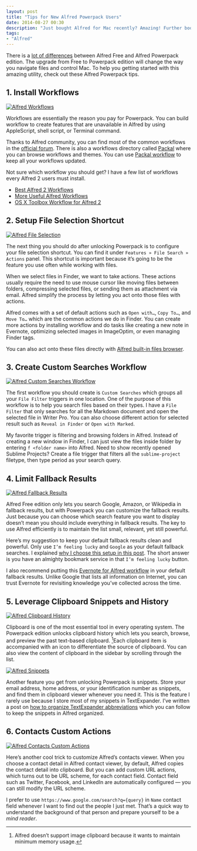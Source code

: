 ```yaml
---
layout: post
title: "Tips for New Alfred Powerpack Users"
date: 2014-08-27 00:30
description: "Just bought Alfred for Mac recently? Amazing! Further boost your productivity with these tips written for Powerpack users."
tags:
- "Alfred"
---
```


There is a [lot of differences](http://v1support.alfredapp.com/comparison-chart "Compare Spotlight/Alfred Free/Powerpack - Alfred v1 Support") between Alfred Free and Alfred Powerpack edition. The upgrade from Free to Powerpack edition will change the way you navigate files and control Mac. To help you getting started with this amazing utility, check out these Alfred Powerpack tips.

<!-- more -->

## 1. Install Workflows

[ ![Alfred Workflows][224748] ](http://images.sayzlim.net/2014/08/alfred_workflows.jpg "Alfred Workflow")

[224748]: http://images.sayzlim.net/2014/08/alfred_workflows.jpg "Alfred Workflow"

Workflows are essentially the reason you pay for Powerpack. You can build workflow to create features that are unavailable in Alfred by using AppleScript, shell script, or Terminal command.

Thanks to Alfred community, you can find most of the common workflows in the [official forum](http://www.alfredforum.com/ "Alfred App Community Forum"). There is also a workflows directory called [Packal](http://www.packal.org/ "Packal: Home") where you can browse workflows and themes.  You can use [Packal workflow](http://sayzlim.net/packal-updater "Manage Alfred Workflows with Packal Updater - Sayz Lim") to keep all your workflows updated.

Not sure which workflow you should get? I have a few list of workflows every Alfred 2 users must install.

- [Best Alfred 2 Workflows](http://sayzlim.net/best-alfred-2-workflows "Best Alfred 2 Workflows - Sayz Lim")
- [More Useful Alfred Workflows](http://sayzlim.net/more-useful-alfred-workflows "More Useful Alfred Workflows - Sayz Lim")
- [OS X Toolbox Workflow for Alfred 2](http://sayzlim.net/os-x-toolbox-workflow-alfred-2 "OS X Toolbox Workflow for Alfred 2 - Sayz Lim")


## 2. Setup File Selection Shortcut

[ ![Alfred File Selection][224645] ](http://images.sayzlim.net/2014/08/alfred_file_selection.gif "Alfred File Selection")

[224645]: http://images.sayzlim.net/2014/08/alfred_file_selection.gif "Alfred File Selection"

The next thing you should do after unlocking Powerpack is to configure your file selection shortcut. You can find it under `Features » File Search » Actions` panel. This shortcut is important because it’s going to be the feature you use often while working with files.

When we select files in Finder, we want to take actions. These actions usually require the need to use mouse cursor like moving files between folders, compressing selected files, or sending them as attachment via email. Alfred simplify the process by letting you act onto those files with actions. 

Alfred comes with a set of default actions such as `Open with…`, `Copy To…`, and `Move To…` which are the common actions we do in Finder. You can create more actions by installing workflow and do tasks like creating a new note in Evernote, optimizing selected images in ImageOptim, or even managing Finder tags.

You can also act onto these files directly with [Alfred built-in files browser](http://sayzlim.net/handy-tips-browse-files-alfred "5 Handy Tips to Browse Files in Alfred - Sayz Lim").

## 3. Create Custom Searches Workflow

[ ![Alfred Custom Searches Workflow][224700] ](http://images.sayzlim.net/2014/08/alfred_custom_searches_workflows.jpg "Alfred Custom Searches Workflow")

[224700]: http://images.sayzlim.net/2014/08/alfred_custom_searches_workflows.jpg "Alfred Custom Searches Workflow"

The first workflow you should create is `Custom Searches` which groups all your `File Filter` triggers in one location. One of the purpose of this workflow is to help you search files based on their types. I have a `File Filter` that only searches for all the Markdown document and open the selected file in Writer Pro. You can also choose different action for selected result such as `Reveal in Finder` or `Open with Marked`.

My favorite trigger is filtering and browsing folders in Alfred. Instead of creating a new window in Finder, I can just view the files inside folder by entering `f <folder name>` into Alfred. Need to show recently opened Sublime Projects? Create a file trigger that filters all the `sublime-project` filetype, then type period as your search query. 

## 4. Limit Fallback Results

[ ![Alfred Fallback Results][224730] ](http://images.sayzlim.net/2014/08/alfred_fallback_results.jpg "Alfred Fallback Results")

[224730]: http://images.sayzlim.net/2014/08/alfred_fallback_results.jpg "Alfred Fallback Results"

Alfred Free edition only lets you search Google, Amazon, or Wikipedia in fallback results, but with Powerpack you can customize the fallback results. Just because you can choose which search feature you want to display doesn’t mean you should include everything in fallback results. The key to use Alfred efficiently is to maintain the list small, relevant, yet still powerful.

Here’s my suggestion to keep your default fallback results clean and powerful. Only use `I’m feeling lucky` and `Google` as your default fallback searches. I explained [why I choose this setup in this post](http://sayzlim.net/lucky-alfred-fallback-search "Stay Lucky With Alfred Fallback Searches - Sayz Lim"). The short answer is you have an almighty bookmark service in that `I’m feeling lucky` button.

I also recommend putting this  [Evernote for Alfred workflow](http://www.packal.org/workflow/evernote "Evernote - Packal") in your default fallback results. Unlike Google that lists all information on Internet, you can trust Evernote for revisiting knowledge you’ve collected across the time.

## 5. Leverage Clipboard Snippets and History

[ ![Alfred Clipboard History][224756] ](http://images.sayzlim.net/2014/08/alfred_clipboard_history.jpg "Alfred Clipboard History")

[224756]: http://images.sayzlim.net/2014/08/alfred_clipboard_history.jpg "Alfred Clipboard History"

Clipboard is one of the most essential tool in every operating system.  The Powerpack edition unlocks clipboard history which lets you search, browse, and preview the past text-based clipboard. [^1]Each clipboard item is accompanied with an icon to differentiate the source of clipboard.  You can also view the content of clipboard in the sidebar by scrolling through the list.

[ ![Alfred Snippets][234936] ](http://images.sayzlim.net/2014/08/alfred_snippets.jpg "Alfred Snippets")

[234936]: http://images.sayzlim.net/2014/08/alfred_snippets.jpg "Alfred Snippets"

Another feature you get from unlocking Powerpack is snippets. Store your email address, home address, or your identification number as snippets, and find them in clipboard viewer whenever you need it. This is the feature I rarely use because I store most of my snippets in TextExpander. I’ve written a post on [how to organize TextExpander abbreviations](http://sayzlim.net/memorable-textexpander-abbreviations "Creating Memorable TextExpander Abbreviations - Sayz Lim") which you can follow to keep the snippets in Alfred organized.

## 6. Contacts Custom Actions

[ ![Alfred Contacts Custom Actions][224812] ](http://images.sayzlim.net/2014/08/alfred_contact_custom_actions.gif "Alfred Contacts Custom Actions")

[224812]: http://images.sayzlim.net/2014/08/alfred_contact_custom_actions.gif "Alfred Contacts Custom Actions"

Here’s another cool trick to customize Alfred’s contacts viewer. When you choose a contact detail in Alfred contact viewer, by default, Alfred copies the contact detail into clipboard. But you can add custom URL actions, which turns out to be URL scheme, for each contact field. Contact field such as Twitter, Facebook, and LinkedIn are automatically configured — you can still modify the URL scheme.

I prefer to use `https://www.google.com/search?q={query}` in `Name` contact field whenever I want to find out the people I just met. That’s a quick way to understand the background of that person and prepare yourself to be a *mind reader*.

[^1]: Alfred doesn’t support image clipboard because it wants to maintain minimum memory usage.